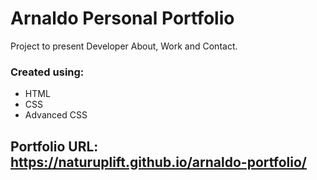# Arnaldo Personal Portfolio

Project to present Developer About, Work and Contact.
### Created using:

* HTML
* CSS
* Advanced CSS

## Portfolio URL: https://naturuplift.github.io/arnaldo-portfolio/


